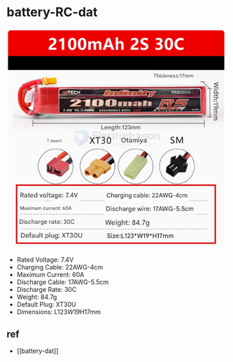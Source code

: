 
# battery-RC-dat

![](2025-05-12-14-32-59.png)


- Rated Voltage: 7.4V
- Charging Cable: 22AWG-4cm
- Maximum Current: 60A
- Discharge Cable: 17AWG-5.5cm
- Discharge Rate: 30C
- Weight: 84.7g
- Default Plug: XT30U
- Dimensions: L123*W19*H17mm

## ref 

- [[battery-dat]]